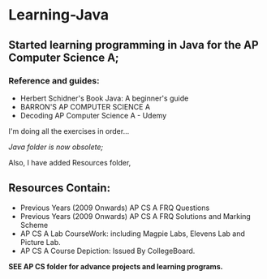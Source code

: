 

# Learning-Java <i class="em em-male-technologist"></i>

## Started learning programming in Java for the AP Computer Science A;

### Reference and guides:
-  Herbert Schidner's Book Java: A beginner's guide 
-  BARRON'S AP COMPUTER SCIENCE A
-  Decoding AP Computer Science A - Udemy 

I'm doing all the exercises in order...

_Java folder is now obsolete;_

Also, I have added Resources folder,
## Resources Contain:
* Previous Years (2009 Onwards) AP CS A FRQ Questions
* Previous Years (2009 Onwards) AP CS A FRQ Solutions and Marking Scheme
* AP CS A Lab CourseWork: including Magpie Labs, Elevens Lab and Picture Lab.
* AP CS A Course Depiction: Issued By CollegeBoard.

**SEE AP CS folder for advance projects and learning programs.**

